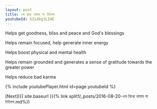 ```yaml
---
layout: post
title: ওম গ্রাহ্য নামায গা টাইমস
youtubeId: GZidkg3LIHE
---
```

 
 
Helps get goodness, bliss and peace and God's blessings
 
Helps remain focused, help generate inner energy 
 
Helps boost physical and mental health 
 
Helps remain grounded and generates a sense of gratitude towards the greater power 
 
Helps reduce bad karma
 
 
 
 


{% include youtubePlayer.html id=page.youtubeId %}
 
[Next]({{ site.baseurl }}{% link  split1/_posts/2016-08-20-ওম নিধ্যে নামায গা টাইমস.md%})
 
